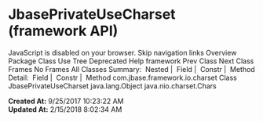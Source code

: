 # JbasePrivateUseCharset (framework   API)

JavaScript is disabled on your browser. Skip navigation links Overview Package Class Use Tree Deprecated Help framework Prev Class Next Class Frames No Frames All Classes Summary:  Nested |  Field |  Constr |  Method Detail:  Field |  Constr |  Method com.jbase.framework.io.charset Class JbasePrivateUseCharset java.lang.Object java.nio.charset.Chars  

**Created At:** 9/25/2017 10:23:22 AM  
**Updated At:** 2/15/2018 8:02:34 AM  

